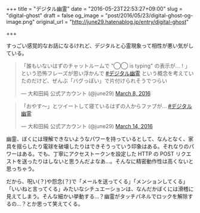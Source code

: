 +++
title = "デジタル幽霊"
date = "2016-05-23T22:53:27+09:00"
slug = "digital-ghost"
draft = false
og_image = "post/2016/05/23/digital-ghost-og-image.png"
original_url = "http://june29.hatenablog.jp/entry/digital-ghost"

+++

<p>すっごい感覚的なお話になるけれど、デジタルと心霊現象って相性が悪い気がしている。</p>

<blockquote class="twitter-tweet" data-lang="en">
<p lang="ja" dir="ltr">「誰もいないはずのチャットルームで "◯◯ is typing" の表示が…！」という恐怖フレーズが思い浮かんで <a href="https://twitter.com/hashtag/%E3%83%87%E3%82%B8%E3%82%BF%E3%83%AB%E5%B9%BD%E9%9C%8A?src=hash">#デジタル幽霊</a> という概念を考えていたのだけど、ぜんぶ「バグっぽい」で片付けられそうでつらい</p>— 大和田純 公式アカウント (@june29) <a href="https://twitter.com/june29/status/707212516955271168">March 8, 2016</a>
</blockquote>




<blockquote class="twitter-tweet" data-lang="en">
<p lang="ja" dir="ltr">「おやす〜」とツイートして寝ているはずの人からファブが… <a href="https://twitter.com/hashtag/%E3%83%87%E3%82%B8%E3%82%BF%E3%83%AB%E5%B9%BD%E9%9C%8A?src=hash">#デジタル幽霊</a></p>— 大和田純 公式アカウント (@june29) <a href="https://twitter.com/june29/status/709398415034032128">March 14, 2016</a>
</blockquote>




<script async src="//platform.twitter.com/widgets.js" charset="utf-8"></script>


<p>幽霊、ぼくには理解できないようなパワーを持っているとして、なんとなく、家具を揺らしたり電球を破壊したりはできそうっていう印象はある。それなりのパワーはある。でも、丁寧にアクセストークンを設定した HTTP の POST リクエストを送ったりはしないと思うんだよなあ…。そんなに精密動作性は高くないと思っちゃう。</p>

<p>だから、呪い(？)や怨念(？)で「メールを送ってくる」「メンションしてくる」「いいねと言ってくる」みたいなシチュエーションは、なんだかぼくには滑稽に見えてしまう。そんな細かい挙動する…？幽霊がタッチパネルでロックを解除するの…？とか思って笑えてくる。</p>
